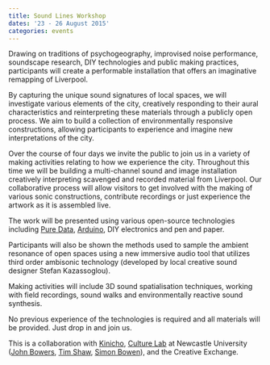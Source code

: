 ```yaml
---
title: Sound Lines Workshop
dates: '23 - 26 August 2015'
categories: events
---
```

Drawing on traditions of psychogeography, improvised noise performance, soundscape research, DIY technologies and public making practices, participants will create a performable installation that offers an imaginative remapping of Liverpool.

By capturing the unique sound signatures of local spaces, we will investigate various elements of the city, creatively responding to their aural characteristics and reinterpreting these materials through a publicly open process. We aim to build a collection of environmentally responsive constructions, allowing participants to experience and imagine new interpretations of the city.

Over the course of four days we invite the public to join us in a variety of making activities relating to how we experience the city. Throughout this time we will be building a multi-channel sound and image installation creatively interpreting scavenged and recorded material from Liverpool. Our collaborative process will allow visitors to get involved with the making of various sonic constructions, contribute recordings or just experience the artwork as it is assembled live.

The work will be presented using various open-source technologies including [Pure Data](https://puredata.info/), [Arduino](https://www.arduino.cc/), DIY electronics and pen and paper.

Participants will also be shown the methods used to sample the ambient resonance of open spaces using a new immersive audio tool that utilizes third order ambisonic technology (developed by local creative sound designer Stefan Kazassoglou).

Making activities will include 3D sound spatialisation techniques, working with field recordings, sound walks and environmentally reactive sound synthesis.

No previous experience of the technologies is required and all materials will be provided. Just drop in and join us.

This is a collaboration with [Kinicho](https://twitter.com/kinicho_audio), [Culture Lab](http://www.ncl.ac.uk/culturelab/) at Newcastle University ([John Bowers](http://jmbowers.net/), [Tim Shaw](http://tim-shaw.net/), [Simon Bowen](http://www.simon-bowen.com/)), and the Creative Exchange.
